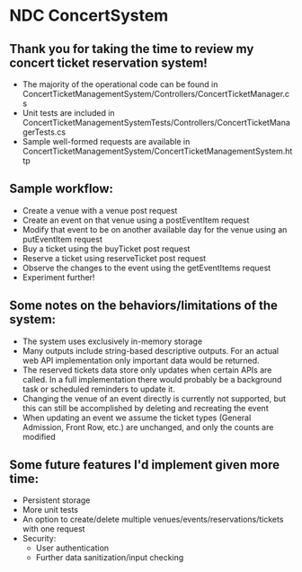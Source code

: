 # NDC ConcertSystem

## Thank you for taking the time to review my concert ticket reservation system! 
- The majority of the operational code can be found in ConcertTicketManagementSystem/Controllers/ConcertTicketManager.cs
- Unit tests are included in ConcertTicketManagementSystemTests/Controllers/ConcertTicketManagerTests.cs
- Sample well-formed requests are available in ConcertTicketManagementSystem/ConcertTicketManagementSystem.http

## Sample workflow:
- Create a venue with a venue post request
- Create an event on that venue using a postEventItem request
- Modify that event to be on another available day for the venue using an putEventItem request
- Buy a ticket using the buyTicket post request
- Reserve a ticket using reserveTicket post request
- Observe the changes to the event using the getEventItems request
- Experiment further! 

## Some notes on the behaviors/limitations of the system:
- The system uses exclusively in-memory storage
- Many outputs include string-based descriptive outputs. For an actual web API implementation only important data would be returned.
- The reserved tickets data store only updates when certain APIs are called. In a full implementation there would probably be a background task or scheduled reminders to update it.
- Changing the venue of an event directly is currently not supported, but this can still be accomplished by deleting and recreating the event
- When updating an event we assume the ticket types (General Admission, Front Row, etc.) are unchanged, and only the counts are modified

## Some future features I'd implement given more time:
- Persistent storage
- More unit tests
- An option to create/delete multiple venues/events/reservations/tickets with one request
- Security:
  -  User authentication
  -  Further data sanitization/input checking
